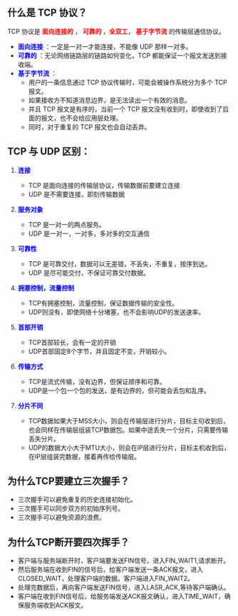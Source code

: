 ## **什么是 TCP 协议？**

TCP 协议是 <span style="color:#FF0000;"> **面向连接的** </span>，**<span style="color:#FF0000;"> 可靠的 </span>**，**<span style="color:#FF0000;">全双工</span>**，<span style="color:#FF0000;"> **基于字节流** </span> 的传输层通信协议。

- **<span style="color:#0000FF;"> 面向连接 </span>**：一定是一对一才能连接，不能像 UDP 那样一对多。
- **<span style="color:#0000FF;"> 可靠的 </span>**：无论网络链路层的链路如何变化，TCP 都能保证一个报文发送到接收端。
- **<span style="color:#0000FF;"> 基于字节流 </span>**：
  - 用户的一条信息通过 TCP 协议传输时，可能会被操作系统分为多个 TCP 报文。
  - 如果接收方不知道消息边界，是无法读出一个有效的消息。
  - 并且 TCP 报文是有序的，当前一个 TCP 报文没有收到时，即使收到了后面的报文，也不会给应用层处理。
  - 同时，对于重复的 TCP 报文也会自动丢弃。

## **TCP 与 UDP 区别：**

1. **<span style="color:#0000FF;"> 连接 </span>**
   - TCP 是面向连接的传输层协议，传输数据前要建立连接
   - UDP 是不需要连接，即刻传输数据
2. **<span style="color:#0000FF;"> 服务对象 </span>**
   - TCP 是一对一的两点服务。
   - UDP 是一对一，一对多，多对多的交互通信
3. **<span style="color:#0000FF;"> 可靠性 </span>**
   - TCP 是可靠交付，数据可以无差错，不丢失，不重复，按序到达。
   - UDP 是尽可能交付，不保证可靠交付数据。
4. **<span style="color:#0000FF;"> 拥塞控制，流量控制 </span>**
   - TCP有拥塞控制，流量控制，保证数据传输的安全性。
   - UDP则没有，即使网络十分堵塞，也不会影响UDP的发送速率。
5. **<span style="color:#0000FF;"> 首部开销 </span>**
   - TCP首部较长，会有一定的开销
   - UDP首部固定8个字节，并且固定不变，开销较小。
6. <span style="color:#0000FF; font-weight:bold;">传输方式</span>
   - TCP是流式传输，没有边界，但保证顺序和可靠。
   - UDP是一个包一个包的发送，是有边界的，但可能会丢包和乱序。

7. <span style="color:#0000FF; font-weight:bold;">分片不同</span>
   - TCP数据如果大于MSS大小，则会在传输层进行分片，目标主句收到后，也会同样在传输层组装TCP数据包。如果中途丢失一个分片，只需要传输丢失分片。
   - UDP的数据大小大于MTU大小，则会在IP层进行分片，目标主机收到后，在IP层组装完数据，接着再传给传输层。


## 为什么TCP要建立三次握手？

- 三次握手可以避免重复的历史连接初始化。
- 三次握手可以同步双方的初始序列号。
- 三次握手可以避免资源的浪费。

## 为什么TCP断开要四次挥手？

- 客户端与服务端断开时，客户端要发送FIN信号，进入FIN_WAIT1,请求断开。
- 然后服务端在收到FIN的信号后，给客户端发送一条ACK报文，进入CLOSED_WAIT，处理客户端的数据。客户端进入FIN_WAIT2。
- 处理完数据后，再向客户端发送FIN信号，进入LASR_ACK,等待客户端确认。
- 客户端在收到FIN信号后，给服务端发送ACK报文确认，进入TIME_WAIT，确保服务端收到ACK报文。
